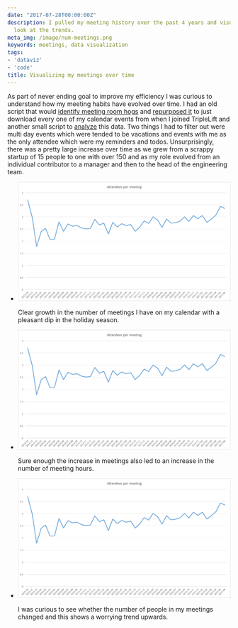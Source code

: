 ```yaml
---
date: "2017-07-28T00:00:00Z"
description: I pulled my meeting history over the past 4 years and visualized it to
  look at the trends.
meta_img: /image/num-meetings.png
keywords: meetings, data visualization
tags:
- 'dataviz'
- 'code'
title: Visualizing my meetings over time
---
```


As part of never ending goal to improve my efficiency I was curious to understand how my meeting habits have evolved over time. I had an old script that would [identify meeting room hogs](http://dangoldin.com/2016/10/01/shaming-meeting-room-hogs/) and [repurposed it](https://github.com/dangoldin/gcal-shaming/blob/master/meeting_duration_growth.py) to just download every one of my calendar events from when I joined TripleLift and another small script to [analyze](https://github.com/dangoldin/gcal-shaming/blob/master/analyze.py) this data. Two things I had to filter out were multi day events which were tended to be vacations and events with me as the only attendee which were my reminders and todos. Unsurprisingly, there was a pretty large increase over time as we grew from a scrappy startup of 15 people to one with over 150 and as my role evolved from an individual contributor to a manager and then to the head of the engineering team.

<ul class="thumbnails">
  <li>
    <div class="thumbnail">
      <img src="/image/attendees-per-meeting.png" alt="" data-width="1654" data-height="927" data-layout="responsive" />
      <p class="caption">Clear growth in the number of meetings I have on my calendar with a pleasant dip in the holiday season.</p>
    </div>
  </li>

  <li>
    <div class="thumbnail">
      <img src="/image/attendees-per-meeting.png" alt="" data-width="1654" data-height="927" data-layout="responsive" />
      <p class="caption">Sure enough the increase in meetings also led to an increase in the number of meeting hours.</p>
    </div>
  </li>

  <li>
    <div class="thumbnail">
      <img src="/image/attendees-per-meeting.png" alt="" data-width="1654" data-height="927" data-layout="responsive" />
      <p class="caption">I was curious to see whether the number of people in my meetings changed and this shows a worrying trend upwards.</p>
    </div>
  </li>
</ul>
